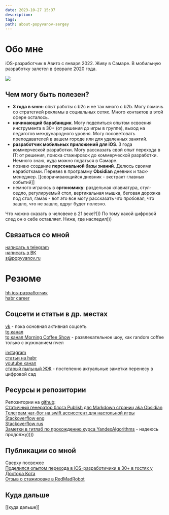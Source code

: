 ```yaml
---
date: 2023-10-27 15:37
description: 
tags: 
path: about-popyvanov-sergey
---
```

# Обо мне

iOS-разработчик в Авито с января 2022. Живу в Самаре. В мобильную разработку залетел в феврале 2020 года. 

![](https://habrastorage.org/webt/qc/94/my/qc94myyqvg61tjljzvqlma_r-mq.png)

## Чем могу быть полезен?

 - **3 года в smm:** опыт работы с b2c и не так много с b2b. Могу помочь со стратегией рекламы в социальных сетях. Много контактов в этой сфере осталось. 
- **начинающий барабанщик**. Могу поделиться опытом освоения инструмента в 30+ (от решения до игры в группе), выход на педагогов международного уровня. Могу посоветовать преподавателей в вашем городе или для удаленных занятий. 
- **разработчик мобильных приложений для iOS**. 3 года коммерческой разработки. Могу рассказать свой опыт перехода в IT: от решения, поиска стажировок до коммерческой разработки.  Немного знаю, куда можно податься в Самаре. 
- познаю создание **персональной базы знаний**. Делюсь своими наработками. Перевез в программу **Obsidian** дневник и таск-менеджер.  [[сворачивающийся дневник - экстракт главных событий]]
- немного играюсь в **эргономику**: раздельная клавиатура, стул-седло, регулируемый стол, вертикальная мышка, беговая дорожка под стол, гамак - вот это все могу рассказать что пробовал, что зашло, что не зашло, вдруг будет полезно. 

Что можно сказать о человеке в 21 веке?))) По тому какой цифровой след он о себе оставляет. Ниже, где наследил)))

## Связаться со мной

[написать в telegram](https://t.me/serg_popyvanov)   
[написать в ВК](https://vk.me/sergvolgin)  
[s@popyvanov.ru](mailto:s@popyvanov.ru)
# Резюме
[hh ios-разработчик](https://samara.hh.ru/applicant/resumes/view?resume=85c638a7ff0770df360039ed1f327a39796970)  
[habr career](https://career.habr.com/flyer2001)

## Соцсети и статьи в др. местах

[vk](https://vk.com/sergvolgin) - пока основная активная соцсеть  
[tg канал](https://t.me/serg_popyvanov_blog)  
[tg канал Morning Coffee Show](https://t.me/morningcoffeeshow) - развлекательное шоу, как random coffee только с жужжанием пчел  

[instagram](https://www.instagram.com/volg.in/)  
[статьи на habr](https://habr.com/ru/users/flyer2001/publications/articles/)  
[youtube канал](https://www.youtube.com/channel/UCx6J14luFpXWnCvRkMSuocg)  
[старый пыльный ЖЖ](https://flyer2001.livejournal.com) - постепенно актуальные заметки перенесу в цифровой сад
## Ресурсы и репозитории

Репозитории на [github](https://github.com/flyer2001):  
[Статичный генератор блога Publish для Markdown страниц aka Obsidian](https://github.com/flyer2001/myBlog)  
[Телеграм чат-бот на swift ассисстент для настольной игры](https://github.com/flyer2001/cashflow)  
[Stackoverflow eng](https://stackoverflow.com/users/3757640/flyer2001)   
[Stackoverflow rus](https://ru.stackoverflow.com/users/404800/flyer2001)  
[Заметки в гитлаб по прохождению курса YandexAlgorithms](https://gitlab.com/s.popyvanov/yandex-algorithms) - надеюсь продолжу))))
## Публикации со мной

Сверху посвежее  
[Поделился опытом перехода в iOS-разработичики в 30+ в гостях у Доктора Кота](https://avito.tech/tpost/1id604fba1-pro-vozrast-i-it-v-podkaste-doktor-kot?ysclid=lo8hg7bqm859488381)   
[Отзыв о стажировке в RedMadRobot](https://redmadrobot.ru/meropriyatiya/stazhirovka-dlya-mobilnyh-razrabotchikov-v-red-mad-robot) 
## Куда дальше
[[куда дальше]]

